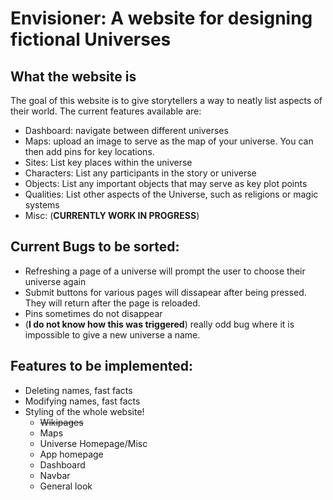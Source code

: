 # Envisioner: A website for designing fictional Universes

## What the website is

The goal of this website is to give storytellers a way to neatly list aspects of their world.
The current features available are:
- Dashboard: navigate between different universes
- Maps: upload an image to serve as the map of your universe. You can then add pins for key locations.
- Sites: List key places within the universe
- Characters: List any participants in the story or universe
- Objects: List any important objects that may serve as key plot points
- Qualities: List other aspects of the Universe, such as religions or magic systems
- Misc: (**CURRENTLY WORK IN PROGRESS**)

## Current Bugs to be sorted:
- Refreshing a page of a universe will prompt the user to choose their universe again
- Submit buttons for various pages will dissapear after being pressed. They will return after the page is reloaded.
- Pins sometimes do not disappear
- (**I do not know how this was triggered**) really odd bug where it is impossible to give a new universe a name.

## Features to be implemented:
- Deleting names, fast facts
- Modifying names, fast facts
- Styling of the whole website!
  - ~~Wikipages~~
  - Maps
  - Universe Homepage/Misc
  - App homepage
  - Dashboard
  - Navbar 
  - General look 


